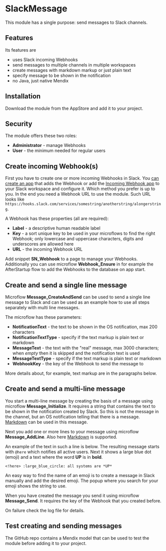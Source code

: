 # SlackMessage

This module has a single purpose: send messages to Slack channels.

## Features

Its features are

* uses Slack incoming Webhooks
* send messages to multiple channels in multiple workspaces
* create messages with markdown markup or just plain text
* specify message to be shown in the notification
* no Java, just native Mendix

## Installation

Download the module from the AppStore and add it to your project.

## Security

The module offers these two roles:

* **Administrator** - manage Webhooks
* **User** - the minimum needed for regular users

## Create incoming Webhook(s)

First you have to create one or more incoming Webhooks in Slack. You [can create an app](https://api.slack.com/messaging/webhooks) that adds the Webhook or add the [Incoming Webhook app](https://slack.com/apps/A0F7XDUAZ-incoming-webhooks) to your Slack workspace and configure it. Which method you prefer is up to you. In the end you need a Webhook URL to use the module. Such URL looks like `https://hooks.slack.com/services/somestring/anotherstring/alongerstring`.

A Webhook has these properties (all are required):

* **Label** - a descriptive human readable label
* **Key** - a sort unique key to be used in your microflows to find the right Webhook; only lowercase and uppercase characters, digits and underscores are allowed here
* **URL** - the incoming Webhook URL

Add snippet **SN_Webhook** to a page to manage your Webhooks. Additionally you can use microflow **Webhook_Ensure** in for example the AfterStartup flow to add the Webhooks to the database on app start.

## Create and send a single line message

Microflow **Message_CreateAndSend** can be used to send a single line message to Slack and can be used as an example how to use all steps separately with multi line messages.

The microflow has these parameters:

* **NotificationText** - the text to be shown in the OS notification, max 200 characters
* **NotificationTextType** - specify if the text markup is plain text or markdown
* **MessageText** - the text with the "real" message, max 3000 characters; when *empty* then it is skipped and the notification text is used
* **MessageTextType** - specify if the text markup is plain text or markdown
* **WebhookKey** - the key of the Webhook to send the message to

More details about, for example, text markup are in the paragraphs below.

## Create and send a multi-line message

You start a multi-line message by creating the basis of a message using microflow **Message_Initialize**. It requires a string that contains the text to be shown in the notification created by Slack. So this is not the message in the channel, but an OS notification telling that there is a message. [Markdown](https://api.slack.com/reference/surfaces/formatting) can be used in this message.

Next you add one or more lines to your message using microflow **Message_AddLine**. Also here [Markdown](https://api.slack.com/reference/surfaces/formatting) is supported.

An example of the text in such a line is below. The resulting message starts with `@here` which notifies all active users. Next it shows a large blue dot (emoji) and a text where the word **UP** is in **bold**.

```auto
<!here> :large_blue_circle: all systems are *UP*
```

An easy way to find the name of an emoji is to create a message in Slack manually and add the desired emoji. The popup where you search for your emoji shows the string to use.

When you have created the message you send it using microflow **Message_Send**. It requires the key of the Webhook that you created before.

On failure check the log file for details.

## Test creating and sending messages

The GitHub repo contains a Mendix model that can be used to test the module before adding it to your project.
